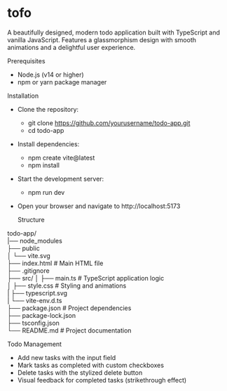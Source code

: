 # tofo
A beautifully designed, modern todo application built with TypeScript and vanilla JavaScript. Features a glassmorphism design with smooth animations and a delightful user experience.

Prerequisites

- Node.js (v14 or higher)
- npm or yarn package manager

Installation

- Clone the repository:

  - git clone https://github.com/yourusername/todo-app.git  
  - cd todo-app

- Install dependencies:  


  - npm create vite@latest  
  - npm install

- Start the development server:

  - npm run dev

- Open your browser and navigate to http://localhost:5173

  Structure

todo-app/  
|── node_modules  
├── public  
│   └── vite.svg  
├── index.html          # Main HTML file  
├── .gitignore  
├── src/
│   ├── main.ts         # TypeScript application logic  
│   ├──  style.css       # Styling and animations  
|   ├──  typescript.svg  
|   └── vite-env.d.ts  
├── package.json        # Project dependencies  
├── package-lock.json   
├── tsconfig.json    
└── README.md          # Project documentation  

Todo Management

- Add new tasks with the input field
- Mark tasks as completed with custom checkboxes
- Delete tasks with the stylized delete button
- Visual feedback for completed tasks (strikethrough effect)
